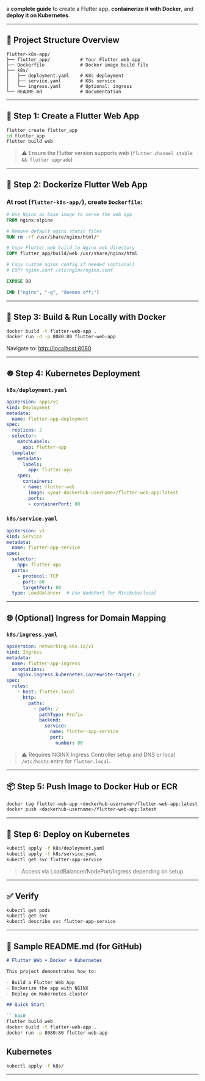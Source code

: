 a **complete guide** to create a Flutter app, **containerize it with Docker**, and **deploy it on Kubernetes**.

---

## 🚀 Project Structure Overview

```
flutter-k8s-app/
├── flutter_app/           # Your Flutter web app
├── Dockerfile             # Docker image build file
├── k8s/
│   ├── deployment.yaml    # K8s deployment
│   ├── service.yaml       # K8s service
│   └── ingress.yaml       # Optional: ingress
└── README.md              # Documentation
```

---

## 🧱 Step 1: Create a Flutter Web App

```bash
flutter create flutter_app
cd flutter_app
flutter build web
```

> ⚠️ Ensure the Flutter version supports web (`flutter channel stable && flutter upgrade`)

---

## 🐳 Step 2: Dockerize Flutter Web App

### At root (`flutter-k8s-app/`), create `Dockerfile`:

```dockerfile
# Use Nginx as base image to serve the web app
FROM nginx:alpine

# Remove default nginx static files
RUN rm -rf /usr/share/nginx/html/*

# Copy Flutter web build to Nginx web directory
COPY flutter_app/build/web /usr/share/nginx/html

# Copy custom nginx config if needed (optional)
# COPY nginx.conf /etc/nginx/nginx.conf

EXPOSE 80

CMD ["nginx", "-g", "daemon off;"]
```

---

## 🔧 Step 3: Build & Run Locally with Docker

```bash
docker build -t flutter-web-app .
docker run -d -p 8080:80 flutter-web-app
```

Navigate to: [http://localhost:8080](http://localhost:8080)

---

## ☸️ Step 4: Kubernetes Deployment

### `k8s/deployment.yaml`

```yaml
apiVersion: apps/v1
kind: Deployment
metadata:
  name: flutter-app-deployment
spec:
  replicas: 2
  selector:
    matchLabels:
      app: flutter-app
  template:
    metadata:
      labels:
        app: flutter-app
    spec:
      containers:
      - name: flutter-web
        image: <your-dockerhub-username>/flutter-web-app:latest
        ports:
        - containerPort: 80
```

### `k8s/service.yaml`

```yaml
apiVersion: v1
kind: Service
metadata:
  name: flutter-app-service
spec:
  selector:
    app: flutter-app
  ports:
    - protocol: TCP
      port: 80
      targetPort: 80
  type: LoadBalancer  # Use NodePort for Minikube/local
```

---

## 🌐 (Optional) Ingress for Domain Mapping

### `k8s/ingress.yaml`

```yaml
apiVersion: networking.k8s.io/v1
kind: Ingress
metadata:
  name: flutter-app-ingress
  annotations:
    nginx.ingress.kubernetes.io/rewrite-target: /
spec:
  rules:
    - host: flutter.local
      http:
        paths:
          - path: /
            pathType: Prefix
            backend:
              service:
                name: flutter-app-service
                port:
                  number: 80
```

> ⚠️ Requires NGINX Ingress Controller setup and DNS or local `/etc/hosts` entry for `flutter.local`.

---

## 📦 Step 5: Push Image to Docker Hub or ECR

```bash
docker tag flutter-web-app <dockerhub-username>/flutter-web-app:latest
docker push <dockerhub-username>/flutter-web-app:latest
```

---

## 🚀 Step 6: Deploy on Kubernetes

```bash
kubectl apply -f k8s/deployment.yaml
kubectl apply -f k8s/service.yaml
kubectl get svc flutter-app-service
```

> Access via LoadBalancer/NodePort/Ingress depending on setup.

---

## ✅ Verify

```bash
kubectl get pods
kubectl get svc
kubectl describe svc flutter-app-service
```

---

## 📘 Sample README.md (for GitHub)

````markdown
# Flutter Web + Docker + Kubernetes

This project demonstrates how to:

- Build a Flutter Web App
- Dockerize the app with NGINX
- Deploy on Kubernetes cluster

## Quick Start

```bash
flutter build web
docker build -t flutter-web-app .
docker run -p 8080:80 flutter-web-app
````

## Kubernetes

```bash
kubectl apply -f k8s/
```
---

